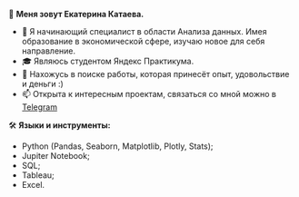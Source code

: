 👋 **Меня зовут Екатерина Катаева.**
  
- 🌱 Я начинающий специалист в области Анализа данных. Имея образование в экономической сфере, изучаю новое для себя направление.
- 🎓 Являюсь студентом Яндекс Практикума.
- 💞️ Нахожусь в поиске работы, которая принесёт опыт, удовольствие и деньги :)
- 📫 Открыта к интересным проектам, связаться со мной можно в [Telegram](https://t.me/it_is_katy)

🛠 **Языки и инструменты:**
- Python (Pandas, Seaborn, Matplotlib, Plotly, Stats);
- Jupiter Notebook;
- SQL;
- Tableau;
- Excel.

<!---
EkaterinaKataeva/EkaterinaKataeva is a ✨ special ✨ repository because its `README.md` (this file) appears on your GitHub profile.
You can click the Preview link to take a look at your changes.
--->
